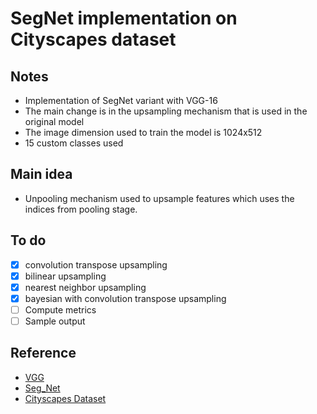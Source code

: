 # SegNet implementation on Cityscapes dataset

## Notes
* Implementation of SegNet variant with VGG-16
* The main change is in the upsampling mechanism that is used in the original model
* The image dimension used to train the model is 1024x512
* 15 custom classes used

## Main idea
* Unpooling mechanism used to upsample features which uses the indices from pooling stage.

## To do
- [x] convolution transpose upsampling
- [x] bilinear upsampling
- [x] nearest neighbor upsampling
- [x] bayesian with convolution transpose upsampling
- [ ] Compute metrics
- [ ] Sample output

## Reference
* [VGG](https://arxiv.org/abs/1409.1556)
* [Seg\_Net](https://arxiv.org/pdf/1511.00561.pdf)
* [Cityscapes Dataset](https://www.cityscapes-dataset.com/)
